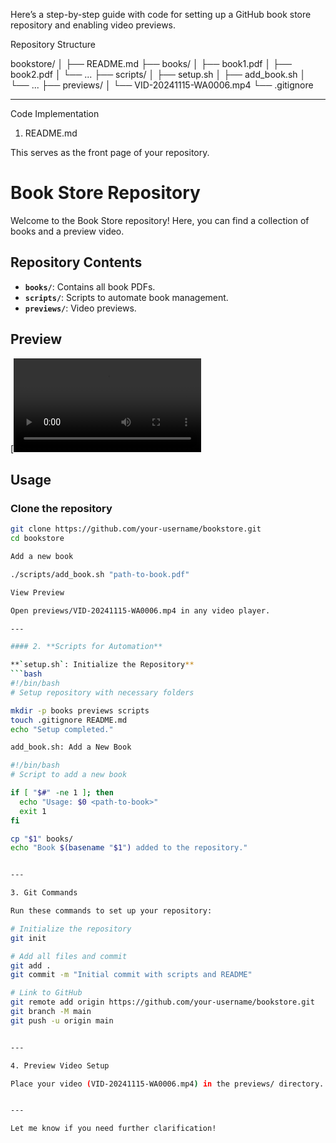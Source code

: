 Here’s a step-by-step guide with code for setting up a GitHub book store repository and enabling video previews.

Repository Structure

bookstore/
│
├── README.md
├── books/
│   ├── book1.pdf
│   ├── book2.pdf
│   └── ...
├── scripts/
│   ├── setup.sh
│   ├── add_book.sh
│   └── ...
├── previews/
│   └── VID-20241115-WA0006.mp4
└── .gitignore


---

Code Implementation

1. README.md

This serves as the front page of your repository.

# Book Store Repository

Welcome to the Book Store repository! Here, you can find a collection of books and a preview video.

## Repository Contents

- **`books/`**: Contains all book PDFs.
- **`scripts/`**: Scripts to automate book management.
- **`previews/`**: Video previews.

## Preview

[![Video Preview](https://github.com/Shiva9570/Book_Store_WebApp_Naanmudhalvan/blob/main/VID-20241115-WA0006.mp4)

## Usage

### Clone the repository
```bash
git clone https://github.com/your-username/bookstore.git
cd bookstore

Add a new book

./scripts/add_book.sh "path-to-book.pdf"

View Preview

Open previews/VID-20241115-WA0006.mp4 in any video player.

---

#### 2. **Scripts for Automation**

**`setup.sh`: Initialize the Repository**
```bash
#!/bin/bash
# Setup repository with necessary folders

mkdir -p books previews scripts
touch .gitignore README.md
echo "Setup completed."

add_book.sh: Add a New Book

#!/bin/bash
# Script to add a new book

if [ "$#" -ne 1 ]; then
  echo "Usage: $0 <path-to-book>"
  exit 1
fi

cp "$1" books/
echo "Book $(basename "$1") added to the repository."


---

3. Git Commands

Run these commands to set up your repository:

# Initialize the repository
git init

# Add all files and commit
git add .
git commit -m "Initial commit with scripts and README"

# Link to GitHub
git remote add origin https://github.com/your-username/bookstore.git
git branch -M main
git push -u origin main


---

4. Preview Video Setup

Place your video (VID-20241115-WA0006.mp4) in the previews/ directory. You can modify the README link to point to this video file for easy access.


---

Let me know if you need further clarification!

